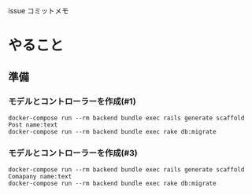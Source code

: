 issue コミットメモ

# やること

## 準備

### モデルとコントローラーを作成(#1)

```
docker-compose run --rm backend bundle exec rails generate scaffold Post name:text
docker-compose run --rm backend bundle exec rake db:migrate
```

### モデルとコントローラーを作成(#3)

```
docker-compose run --rm backend bundle exec rails generate scaffold Comapany name:text
docker-compose run --rm backend bundle exec rake db:migrate
```
